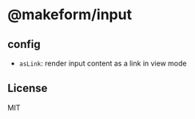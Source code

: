 # @makeform/input

## config

 - `asLink`: render input content as a link in view mode


## License

MIT
